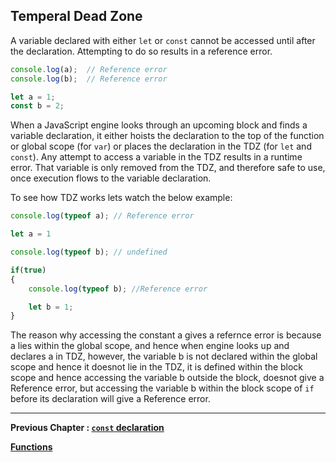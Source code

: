 ## Temperal Dead Zone

A variable declared with either `let` or `const` cannot be accessed until after the declaration. Attempting to do so results in a reference error.

````javascript
console.log(a);  // Reference error
console.log(b);  // Reference error

let a = 1;
const b = 2;
````

When a JavaScript engine looks through an upcoming block and finds a variable declaration, it either hoists the declaration to the top of the function or global scope (for `var`) or places the declaration in the TDZ (for `let` and `const`). Any attempt to access a variable in the TDZ results in a runtime error. That variable is only removed from the TDZ, and therefore safe to use, once execution flows to the variable declaration.

To see how TDZ works lets watch the below example:

````javascript
console.log(typeof a); // Reference error

let a = 1

console.log(typeof b); // undefined

if(true)
{
    console.log(typeof b); //Reference error

    let b = 1;
}
````

The reason why accessing the constant a gives a refernce error is because a lies within the global scope, and hence when engine looks up and declares a in TDZ, however, the variable b is not declared within the global scope and hence it doesnot lie in the TDZ, it is defined within the block scope and hence accessing the variable b outside the block, doesnot give a Reference error, but accessing the variable b within the block scope of `if` before its declaration will give a Reference error.

- - -
**Previous Chapter : [`const` declaration](https://github.com/anirudh-modi/JS-essentials/blob/master/ES2015/Variable-and-scoping/const.md)**

**[Functions](https://github.com/anirudh-modi/JS-essentials/blob/master/ES2015/Functions/Functions.md)**
